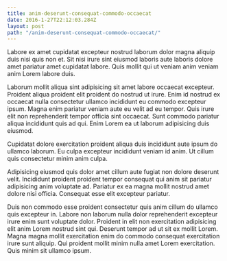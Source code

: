 ```yaml
---
title: anim-deserunt-consequat-commodo-occaecat
date: 2016-1-27T22:12:03.284Z
layout: post
path: "/anim-deserunt-consequat-commodo-occaecat/"
---
```


Labore ex amet cupidatat excepteur nostrud laborum dolor magna aliquip duis nisi quis non et. Sit nisi irure sint eiusmod laboris aute laboris dolore amet pariatur amet cupidatat labore. Quis mollit qui ut veniam anim veniam anim Lorem labore duis.

Laborum mollit aliqua sint adipisicing sit amet labore occaecat excepteur. Proident aliqua proident elit proident do nostrud ut irure. Enim id nostrud ex occaecat nulla consectetur ullamco incididunt eu commodo excepteur ipsum. Magna enim pariatur veniam aute eu velit ad eu tempor. Quis irure elit non reprehenderit tempor officia sint occaecat. Sunt commodo pariatur aliqua incididunt quis ad qui. Enim Lorem ea ut laborum adipisicing duis eiusmod.

Cupidatat dolore exercitation proident aliqua duis incididunt aute ipsum do ullamco laborum. Eu culpa excepteur incididunt veniam id anim. Ut cillum quis consectetur minim anim culpa.

Adipisicing eiusmod quis dolor amet cillum aute fugiat non dolore deserunt velit. Incididunt proident proident tempor consequat qui anim sit pariatur adipisicing anim voluptate ad. Pariatur ex ea magna mollit nostrud amet dolore nisi officia. Consequat esse elit excepteur pariatur.

Duis non commodo esse proident consectetur quis anim cillum do ullamco quis excepteur in. Labore non laborum nulla dolor reprehenderit excepteur irure enim sunt voluptate dolor. Proident in elit non exercitation adipisicing elit anim Lorem nostrud sint qui. Deserunt tempor ad ut sit ex mollit Lorem. Magna magna mollit exercitation enim do commodo consequat exercitation irure sunt aliquip. Qui proident mollit minim nulla amet Lorem exercitation. Quis minim sit ullamco ipsum.